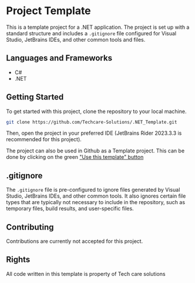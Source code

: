 ﻿# Project Template

This is a template project for a .NET application. The project is set up with a standard structure and includes a `.gitignore` file configured for Visual Studio, JetBrains IDEs, and other common tools and files.

## Languages and Frameworks

- C#
- .NET

## Getting Started

To get started with this project, clone the repository to your local machine.

```bash
git clone https://github.com/Techcare-Solutions/.NET_Template.git
```

Then, open the project in your preferred IDE (JetBrains Rider 2023.3.3 is recommended for this project).

The project can also be used in Github as a Template project. This can be done by clicking on the green ["Use this template" button](https://github.com/new?owner=Techcare-Solutions&template_name=.NET_Template&template_owner=Techcare-Solutions)


## .gitignore

The `.gitignore` file is pre-configured to ignore files generated by Visual Studio, JetBrains IDEs, and other common tools. It also ignores certain file types that are typically not necessary to include in the repository, such as temporary files, build results, and user-specific files.

## Contributing

Contributions are currently not accepted for this project.

## Rights

All code written in this template is property of Tech care solutions